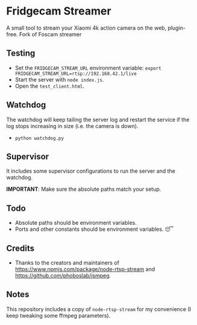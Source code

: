 # Fridgecam Streamer

A small tool to stream your Xiaomi 4k action camera on the web, plugin-free.
Fork of Foscam streamer

## Testing

- Set the `FRIDGECAM_STREAM_URL` environment variable:
    ```export FRIDGECAM_STREAM_URL=rtsp://192.168.42.1/live``` 
- Start the server with `node index.js`.
- Open the `test_client.html`.

## Watchdog

The watchdog will keep tailing the server log and restart the service if the log stops increasing in size (i.e. the camera is down).

- `python watchdog.py`

## Supervisor

It includes some supervisor configurations to run the server and the watchdog.

**IMPORTANT**: Make sure the absolute paths match your setup.

## Todo

- Absolute paths should be environment variables.
- Ports and other constants should be environment variables. 😴

## Credits

- Thanks to the creators and maintainers of https://www.npmjs.com/package/node-rtsp-stream and https://github.com/phoboslab/jsmpeg.

## Notes

This repository includes a copy of `node-rtsp-stream` for my convenience (I keep tweaking some ffmpeg parameters).
